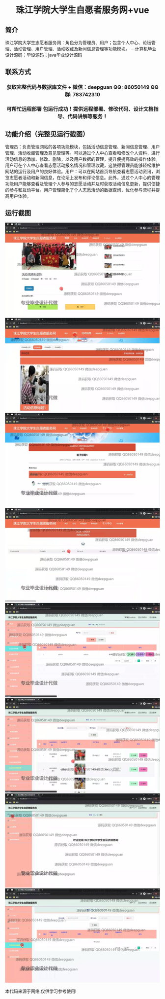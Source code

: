 <p><h1 align="center">珠江学院大学生自愿者服务网+vue</h1></p>

## 简介
珠江学院大学生志愿者服务网：角色分为管理员、用户；包含个人中心、论坛管理、活动管理、用户管理、活动收藏及新闻信息管理等功能模块。    --计算机毕业设计源码；毕设源码；java毕业设计源码


## 联系方式
<p><h3 align="center">获取完整代码与数据库文件 + 微信：deepguan QQ: 86050149 QQ群: 783742310</h3></p>
<p><h3 align="center">可帮忙远程部署 包运行成功！提供远程部署、修改代码、设计文档指导、代码讲解等服务！</h3></p>

## 功能介绍（完整见运行截图）
管理员：负责管理网站的各项功能模块，包括活动信息管理、新闻信息管理、用户管理、活动收藏管理及意见管理等。可以通过个人中心查看和修改个人资料，进行活动信息的添加、修改、删除，以及用户数据的管理，提升便捷高效的操作体验。用户可在个人中心查看志愿活动报名情况和管理收藏，这使得管理员能够轻松维护网站的运行及用户的良好体验。用户：可以在网站首页导航查看志愿活动资讯，浏览志愿者活动和新闻信息，在论坛上发布和评论信息。此外，通过个人中心的管理功能用户能够查看及管理个人参与的志愿活动并及时获取活动信息更新，提供便捷的参与和互动平台。用户管理简化了个人志愿活动的数据查询，优化参与流程并提高用户体验。


## 运行截图
![](img/001.jpg)
![](img/002.jpg)
![](img/003.jpg)
![](img/004.jpg)
![](img/005.jpg)
![](img/006.jpg)
![](img/007.jpg)
![](img/008.jpg)

<p>本代码来源于网络,仅供学习参考使用!</p>

